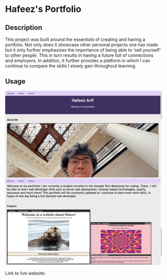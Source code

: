 # Hafeez's Portfolio

## Description

This project was built around the essentials of creating and having a portfolio. Not only does it showcase other personal projects one has made but it only further emphasizes the importance of being able to 'sell yourself' to other people. This in turn results in having a future full of connections and employers. In addition, it further provides a platform in which I can continue to compare the skills I slowly gain throughout learning. 

## Usage

![Screenshot of Website](./assets/website1.jpeg)
![Other Screenshot of Website](./assets/website2.jpeg)

Link to live website:

